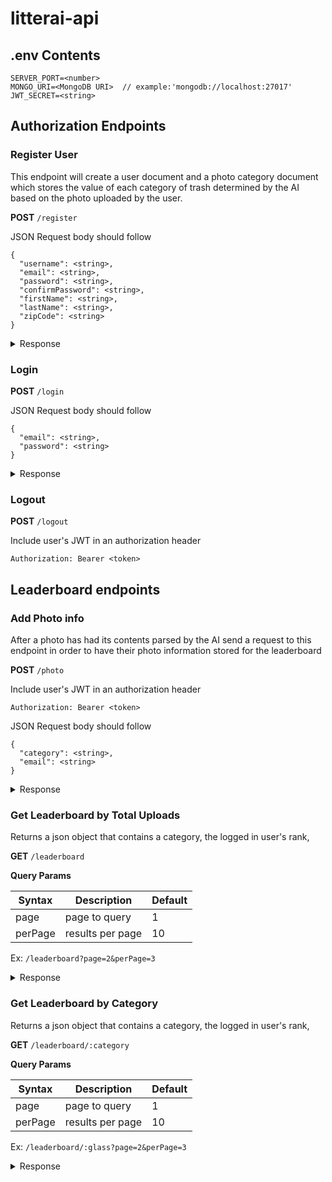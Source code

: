 # litterai-api

## .env Contents

```
SERVER_PORT=<number>
MONGO_URI=<MongoDB URI>  // example:'mongodb://localhost:27017'
JWT_SECRET=<string>

```

## Authorization Endpoints

### Register User

This endpoint will create a user document and a photo category document which stores the value of each category of trash determined by the AI based on the photo uploaded by the user.

**POST** `/register`

JSON Request body should follow

```
{
  "username": <string>,
  "email": <string>,
  "password": <string>,
  "confirmPassword": <string>,
  "firstName": <string>,
  "lastName": <string>,
  "zipCode": <string>
}
```

<details>
<summary>Response</summary>

```
{
  "user": {
    "userId": <string>,
    "username": <string>,
    "displayUsername": <string>,
    "firstName": <string>,
    "lastName": <string>,
    "zipCode": <string>,
  }
  "token": <string>
}
```

</details>

### Login

**POST** `/login`

JSON Request body should follow

```
{
  "email": <string>,
  "password": <string>
}
```

<details>
<summary>Response</summary>

```
{
  "user": {
    "_id": <string>,
    "username": <string>,
    "displayUsername": <string>,
    "firstName": <string>,
    "lastName": <string>,
    "zipCode": <string>,
  }
  "token": <string>
}
```

</details>

### Logout

**POST** `/logout`

Include user's JWT in an authorization header

```
Authorization: Bearer <token>
```

## Leaderboard endpoints

### Add Photo info

After a photo has had its contents parsed by the AI send a request to this endpoint in order to have their photo information stored for the leaderboard

**POST** `/photo`

Include user's JWT in an authorization header

```
Authorization: Bearer <token>
```

JSON Request body should follow

```
{
  "category": <string>,
  "email": <string>
}
```

<details>
<summary>Response</summary>

```
{
  "username": <string>,
  "category": <string>,
  "categoryUploads": <number>,
  "totalUploads": <number>,
}
```

</details>

### Get Leaderboard by Total Uploads

Returns a json object that contains a category, the logged in user's rank,

**GET** `/leaderboard`

**Query Params**

| Syntax  | Description      | Default |
| ------- | ---------------- | ------- |
| page    | page to query    | 1       |
| perPage | results per page | 10      |

Ex: `/leaderboard?page=2&perPage=3`

<details>
<summary>Response</summary>

When `userRank` is `null` a user is not logged in

When `userRank` is `-1` the logged in user has not uploaded a photo of selected category

```
{
    "category": <string>,
    "userRank": <number>,
    "totalEntries": <number>,
    "leaderboard": [
        {
            "username": <string>,
            "itemCount": <number>
            "rank": <number>
        }
        // ...
    ]
}
```

</details>

### Get Leaderboard by Category

Returns a json object that contains a category, the logged in user's rank,

**GET** `/leaderboard/:category`

**Query Params**

| Syntax  | Description      | Default |
| ------- | ---------------- | ------- |
| page    | page to query    | 1       |
| perPage | results per page | 10      |

Ex: `/leaderboard/:glass?page=2&perPage=3`

<details>
<summary>Response</summary>

When `userRank` is `null` a user is not logged in

When `userRank` is `-1` the logged in user has not uploaded a photo of selected category

```
{
    "category": <string>,
    "userRank": <number>,
    "totalEntries": <number>,
    "leaderboard": [
        {
            "username": <string>,
            "itemCount": <number>
            "rank": <number>
        }
        // ...
    ]
}
```

</details>
